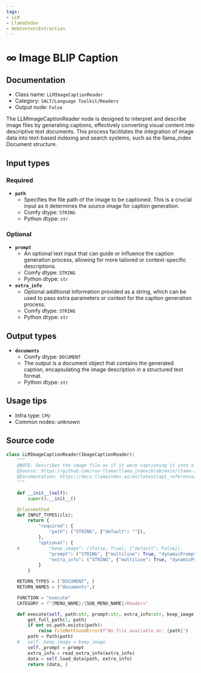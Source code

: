 ```yaml
---
tags:
- LLM
- LlamaIndex
- WebContentExtraction
---
```


# ∞ Image BLIP Caption
## Documentation
- Class name: `LLMImageCaptionReader`
- Category: `SALT/Language Toolkit/Readers`
- Output node: `False`

The LLMImageCaptionReader node is designed to interpret and describe image files by generating captions, effectively converting visual content into descriptive text documents. This process facilitates the integration of image data into text-based indexing and search systems, such as the llama_index Document structure.
## Input types
### Required
- **`path`**
    - Specifies the file path of the image to be captioned. This is a crucial input as it determines the source image for caption generation.
    - Comfy dtype: `STRING`
    - Python dtype: `str`
### Optional
- **`prompt`**
    - An optional text input that can guide or influence the caption generation process, allowing for more tailored or context-specific descriptions.
    - Comfy dtype: `STRING`
    - Python dtype: `str`
- **`extra_info`**
    - Optional additional information provided as a string, which can be used to pass extra parameters or context for the caption generation process.
    - Comfy dtype: `STRING`
    - Python dtype: `str`
## Output types
- **`documents`**
    - Comfy dtype: `DOCUMENT`
    - The output is a document object that contains the generated caption, encapsulating the image description in a structured text format.
    - Python dtype: `str`
## Usage tips
- Infra type: `CPU`
- Common nodes: unknown


## Source code
```python
class LLMImageCaptionReader(ImageCaptionReader):
    """
    @NOTE: Describes the image file as if it were captioning it into a llama_index Document
    @Source: https://github.com/run-llama/llama_index/blob/main/llama-index-integrations/readers/llama-index-readers-file/llama_index/readers/file/image_caption/base.py
    @Documentation: https://docs.llamaindex.ai/en/latest/api_reference/readers/file/#llama_index.readers.file.ImageCaptionReader
    """

    def __init__(self):
        super().__init__()

    @classmethod
    def INPUT_TYPES(cls):
        return {
            "required": {
                "path": ("STRING", {"default": ""}),
            },
            "optional": {
    #			"keep_image": ([False, True], {"default": False}),
                "prompt": ("STRING", {"multiline": True, "dynamicPrompts": False, "default": ""}),
                "extra_info": ("STRING", {"multiline": True, "dynamicPrompts": False, "default": "{}"}),
            }
        }

    RETURN_TYPES = ("DOCUMENT", )
    RETURN_NAMES = ("documents",)

    FUNCTION = "execute"
    CATEGORY = f"{MENU_NAME}/{SUB_MENU_NAME}/Readers"

    def execute(self, path:str, prompt:str, extra_info:str, keep_image:bool=False):
        get_full_path(1, path)
        if not os.path.exists(path):
            raise FileNotFoundError(f"No file available at: {path}")
        path = Path(path)
    #	self._keep_image = keep_image
        self._prompt = prompt
        extra_info = read_extra_info(extra_info)
        data = self.load_data(path, extra_info)
        return (data, )

```
